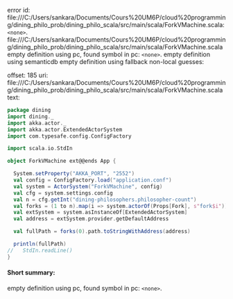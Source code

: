error id: file:///C:/Users/sankara/Documents/Cours%20UM6P/cloud%20programming/dining_philo_prob/dining_philo_scala/src/main/scala/ForkVMachine.scala:`<none>`.
file:///C:/Users/sankara/Documents/Cours%20UM6P/cloud%20programming/dining_philo_prob/dining_philo_scala/src/main/scala/ForkVMachine.scala
empty definition using pc, found symbol in pc: `<none>`.
empty definition using semanticdb
empty definition using fallback
non-local guesses:

offset: 185
uri: file:///C:/Users/sankara/Documents/Cours%20UM6P/cloud%20programming/dining_philo_prob/dining_philo_scala/src/main/scala/ForkVMachine.scala
text:
```scala
package dining
import dining._
import akka.actor._
import akka.actor.ExtendedActorSystem
import com.typesafe.config.ConfigFactory

import scala.io.StdIn

object ForkVMachine ext@@ends App {

  System.setProperty("AKKA_PORT", "2552")
  val config = ConfigFactory.load("application.conf")
  val system = ActorSystem("ForkVMachine", config)
  val cfg = system.settings.config
  val n = cfg.getInt("dining-philosophers.philosopher-count")
  val forks = (1 to n).map(i => system.actorOf(Props[Fork], s"fork$i"))
  val extSystem = system.asInstanceOf[ExtendedActorSystem]
  val address = extSystem.provider.getDefaultAddress

  val fullPath = forks(0).path.toStringWithAddress(address)

  println(fullPath)
//   StdIn.readLine()
}

```


#### Short summary: 

empty definition using pc, found symbol in pc: `<none>`.